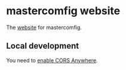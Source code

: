 # mastercomfig website

The [website](https://mastercomfig.com/) for mastercomfig.

## Local development

You need to [enable CORS Anywhere](https://cors-anywhere.herokuapp.com/).
